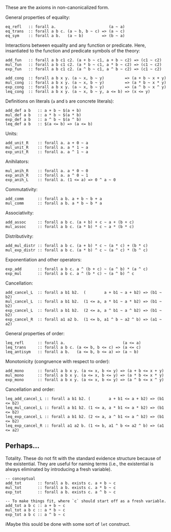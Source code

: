 These are the axioms in non-canonicalized form.


General properties of equality:

    eq_refl   :: forall a.                       (a ~ a)
    eq_trans  :: forall a b c. (a ~ b, b ~ c) => (a ~ c)
    eq_sym    :: forall a b.   (a ~ b)        => (b ~ a)


Interactions between equality and any function or predicate.
Here, insantiated to the function and predicate symbols of the theory:

    add_fun   :: forall a b c1 c2. (a + b ~ c1, a + b ~ c2) => (c1 ~ c2)
    mul_fun   :: forall a b c1 c2. (a * b ~ c1, a * b ~ c2) => (c1 ~ c2)
    exp_fun   :: forall a b c1 c2. (a ^ b ~ c1, a ^ b ~ c2) => (c1 ~ c2)
    
    add_cong  :: forall a b x y. (a ~ x, b ~ y)         => (a + b ~ x + y)
    mul_cong  :: forall a b x y. (a ~ x, b ~ y)         => (a * b ~ x * y)
    exp_cong  :: forall a b x y. (a ~ x, b ~ y)         => (a ^ b ~ x ^ y)
    leq_cong  :: forall a b x y. (a ~ x, b ~ y, a <= b) => (x <= y)


Definitions on literals (`a` and `b` are concrete literals):

    add_def a b   :: a + b ~ $(a + b)
    mul_def a b   :: a * b ~ $(a * b)
    exp_def a b   :: a ^ b ~ $(a ^ b)
    leq_def a b   :: $(a <= b) => (a <= b)


Units:

    add_unit_R    :: forall a. a + 0 ~ a
    mul_unit_R    :: forall a. a * 1 ~ a
    exp_unit_R    :: forall a. a ^ 1 ~ a

Anihilators:

    mul_anih_R    :: forall a. a * 0 ~ 0
    exp_anih_R    :: forall a. a ^ 0 ~ 1
    exp_anih_L    :: forall a. (1 <= a) => 0 ^ a ~ 0

Commutativity:

    add_comm      :: forall a b. a + b ~ b + a
    mul_comm      :: forall a b. a * b ~ b * a

Associativity:

    add_assoc     :: forall a b c. (a + b) + c ~ a + (b + c)
    mul_assoc     :: forall a b c. (a * b) * c ~ a * (b * c)


Distributivity:

    add_mul_distr :: forall a b c. (a + b) * c ~ (a * c) + (b * c)
    mul_exp_distr :: forall a b c. (a * b) ^ c ~ (a ^ c) * (b ^ c)


Exponentiation and other operators:

    exp_add       :: forall a b c. a ^ (b + c) ~ (a ^ b) * (a ^ c)
    exp_mul       :: forall a b c. a ^ (b * c) ~ (a ^ b) ^ c

Cancellation:

    add_cancel_L  :: forall a b1 b2.  (        a + b1 ~ a + b2) => (b1 ~ b2)
    mul_cancel_L  :: forall a b1 b2.  (1 <= a, a * b1 ~ a * b2) => (b1 ~ b2)
    exp_cancel_L  :: forall a b1 b2.  (2 <= a, a ^ b1 ~ a ^ b2) => (b1 ~ b2)
    exp_cancel_R  :: forall a1 a2 b.  (1 <= b, a1 ^ b ~ a2 ^ b) => (a1 ~ a2)


General properties of order:

    leq_refl      :: forall a.                         (a <= a)
    leq_trans     :: forall a b c. (a <= b, b <= c) => (a <= c)
    leq_antisym   :: forall a b.   (a <= b, b <= a) => (a ~ b)

Monotonicity (congruence with respect to order):

    add_mono      :: forall a b x y. (a <= x, b <= y) => (a + b <= x + y)
    mul_mono      :: forall a b x y. (a <= x, b <= y) => (a * b <= x * y)
    exp_mono      :: forall a b x y. (a <= x, b <= y) => (a ^ b <= x ^ y)

Cancellation and order:

    leq_add_cancel_L :: forall a b1 b2. (        a + b1 <= a + b2) => (b1 <= b2)
    leq_mul_cancel_L :: forall a b1 b2. (1 <= a, a * b1 <= a * b2) => (b1 <= b2)
    leq_exp_cancel_L :: forall a b1 b2. (2 <= a, a ^ b1 <= a ^ b2) => (b1 <= b2)
    leq_exp_cancel_R :: forall a1 a2 b. (1 <= b, a1 ^ b <= a2 ^ b) => (a1 <= a2)


Perhaps...
----------

Totality.  These do not fit with the standard evidence structure because
of the existential.  They are useful for naming terms (i.e., the existential
is always eliminated by introducing a fresh variable).

    -- conceptual
    add_tot       :: forall a b. exists c. a + b ~ c
    mul_tot       :: forall a b. exists c. a * b ~ c
    exp_tot       :: forall a b. exists c. a ^ b ~ c

    -- To make things fit, where `c` should start off as a fresh variable.
    add_tot a b c :: a + b ~ c
    mul_tot a b c :: a * b ~ c
    exp_tot a b c :: a ^ b ~ c

iMaybe this sould be done with some sort of `let` construct.



